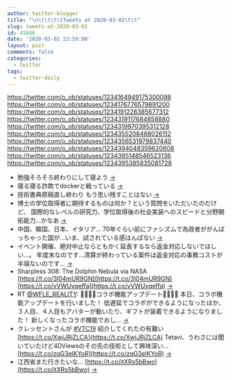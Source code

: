 ```yaml
---
author: twitter-blogger
title: "\n\t\t\t\tTweets at 2020-03-02\t\t"
slug: tweets-at-2020-03-02
id: 41846
date: '2020-03-02 23:59:00'
layout: post
comments: false
categories:
  - twitter
tags:
  - twitter-daily
---
```


https://twitter.com/o_ob/statuses/1234164949175300098 https://twitter.com/o_ob/statuses/1234176776579891200 https://twitter.com/o_ob/statuses/1234191228385677312 https://twitter.com/o_ob/statuses/1234319117684858880 https://twitter.com/o_ob/statuses/1234319970395312128 https://twitter.com/o_ob/statuses/1234355208488026112 https://twitter.com/o_ob/statuses/1234356531979837440 https://twitter.com/o_ob/statuses/1234394048359620608 https://twitter.com/o_ob/statuses/1234395148546523136 https://twitter.com/o_ob/statuses/1234395385835081728  

*   勉強そろそろ終わりにして寝よう [->](https://twitter.com/o_ob/statuses/1234164949175300098)
*   寝る寝る詐欺でdockerと戦っている [->](https://twitter.com/o_ob/statuses/1234176776579891200)
*   技術書典原稿直し終わり もう思い残すことはない [->](https://twitter.com/o_ob/statuses/1234191228385677312)
*   博士の学位取得者に期待するものは何か？という質問をいただいたのだけど、 国際的なレベルの研究力、学位取得後の社会実装へのスピードと分野開拓能力…かなあ [->](https://twitter.com/o_ob/statuses/1234319117684858880)
*   中国、韓国、日本、イタリア… 70年ぐらい前にファシズムで為政者ががんばっちゃった国が…いま、試されている感はんぱない [->](https://twitter.com/o_ob/statuses/1234319970395312128)
*   イベント開催、絶対中止ならともかく延長するなら返金対応しないでほしい…。 年度末なのです…清算が終わっている案件は返金対応の事務コストが半端ないのです… [->](https://twitter.com/o_ob/statuses/1234355208488026112)
*   Sharpless 308: The Dolphin Nebula via NASA [https://t.co/3l04mUR9GN](https://t.co/3l04mUR9GN) [https://t.co/vVWUvqeffa](https://t.co/vVWUvqeffa) [->](https://twitter.com/o_ob/statuses/1234356531979837440)
*   RT [@WFLE_REALITY](https://twitter.com/WFLE_REALITY): 👩‍👩‍👧‍👦コラボ機能アップデート👩‍👩‍👧‍👦 本日、コラボ機能アップデートを行いました！ 低遅延でコラボができるようになったほか、３人目、４人目もアバターが動いたり、ギフトが装着できるようになりました！ 新しくなったコラボ機能でおし… [->](https://twitter.com/o_ob/statuses/1234394048359620608)
*   クレッセントさんが [#VTC19](https://twitter.com/search?q=%23VTC19&src=hash) 紹介してくれたの有難い [https://t.co/XwjJRjZLCA](https://t.co/XwjJRjZLCA) Tetavi、うわさには聞いていたけど4DViewsのその先の技術として興味深い… [https://t.co/zqG3elKYoR](https://t.co/zqG3elKYoR) [->](https://twitter.com/o_ob/statuses/1234395148546523136)
*   江西省また行きたいな… [https://t.co/itXRs5bBwo](https://t.co/itXRs5bBwo) [->](https://twitter.com/o_ob/statuses/1234395385835081728)